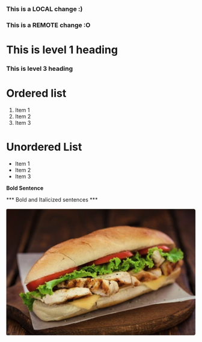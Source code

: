### This is a LOCAL change :)
### This is a REMOTE change :O

# This is level 1 heading
### This is level 3 heading

# Ordered list
1. Item 1
2. Item 2
3. Item 3

# Unordered List

- Item 1
- Item 2
- Item 3

**Bold Sentence**

*** Bold and Italicized sentences ***

![Recipe](./recipe.jpg)
